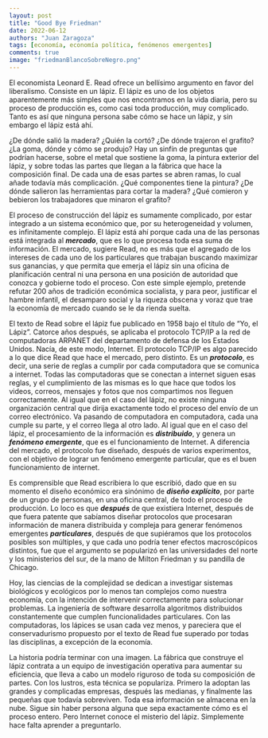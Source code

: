 ```yaml
---
layout: post
title: "Good Bye Friedman"
date: 2022-06-12
authors: "Juan Zaragoza"
tags: [economía, economía política, fenómenos emergentes]
comments: true
image: "friedmanBlancoSobreNegro.png"
---
```


El economista Leonard E. Read ofrece un bellísimo argumento en favor del liberalismo. Consiste en un lápiz. El lápiz es uno de los objetos aparentemente más simples que nos encontramos en la vida diaria, pero su proceso de producción es, como casi toda producción, muy complicado. Tanto es así que ninguna persona sabe cómo se hace un lápiz, y sin embargo el lápiz está ahí. 

¿De dónde salió la madera? ¿Quién la cortó? ¿De dónde trajeron el grafito? ¿La goma, dónde y cómo se produjo? Hay un sinfín de preguntas que podrían hacerse, sobre el metal que sostiene la goma, la pintura exterior del lápiz, y sobre todas las partes que llegan a la fábrica que hace la composición final. De cada una de esas partes se abren ramas, lo cual añade todavía más complicación. ¿Qué componentes tiene la pintura? ¿De dónde salieron las herramientas para cortar la madera? ¿Qué comieron y bebieron los trabajadores que minaron el grafito? 

El proceso de construcción del lápiz es sumamente complicado, por estar integrado a un sistema económico que, por su heterogeneidad y volumen, es infinitamente complejo. El lápiz está ahí porque cada una de las personas está integrada al ***mercado***, que es lo que procesa toda esa suma de información. El mercado, sugiere Read, no es más que el agregado de los intereses de cada uno de los particulares que trabajan buscando maximizar sus ganancias, y que permita que emerja el lápiz sin una oficina de planificación central ni una persona en una posición de autoridad que conozca y gobierne todo el proceso. Con este simple ejemplo, pretende refutar 200 años de tradición económica socialista, y para peor, justificar el hambre infantil, el desamparo social y la riqueza obscena y voraz que trae la economía de mercado cuando se le da rienda suelta.

El texto de Read sobre el lápiz fue publicado en 1958 bajo el título de “Yo, el Lápiz”. Catorce años después, se aplicaba el protocolo TCP/IP a la red de computadoras ARPANET del departamento de defensa de los Estados Unidos. Nacía, de este modo, Internet. El protocolo TCP/IP es algo parecido a lo que dice Read que hace el mercado, pero distinto. Es un ***protocolo***, es decir, una serie de reglas a cumplir por cada computadora que se comunica a internet. Todas las computadoras que se conectan a internet siguen esas reglas, y el cumplimiento de las mismas es lo que hace que todos los videos, correos, mensajes y fotos que nos compartimos nos lleguen correctamente. Al igual que en el caso del lápiz, no existe ninguna organización central que dirija exactamente todo el proceso del envío de un correo electrónico. Va pasando de computadora en computadora, cada una cumple su parte, y el correo llega al otro lado. Al igual que en el caso del lápiz, el procesamiento de la información es ***distribuido***, y genera un ***fenómeno emergente***, que es el funcionamiento de Internet. A diferencia del mercado, el protocolo fue diseñado, después de varios experimentos, con el objetivo de lograr un fenómeno emergente particular, que es el buen funcionamiento de internet. 

Es comprensible que Read escribiera lo que escribió, dado que en su momento el diseño económico era sinónimo de ***diseño explícito***, por parte de un grupo de personas, en una oficina central, de todo el proceso de producción. Lo loco es que ***después*** de que existiera Internet, después de que fuera patente que sabíamos diseñar protocolos que procesaran información de manera distribuida y compleja para generar fenómenos emergentes ***particulares***, después de que supiéramos que los protocolos posibles son múltiples, y que cada uno podría tener efectos macroscópicos distintos, fue que el argumento se popularizó en las universidades del norte y los ministerios del sur, de la mano de Milton Friedman y su pandilla de Chicago. 

Hoy, las ciencias de la complejidad se dedican a investigar sistemas biológicos y ecológicos por lo menos tan complejos como nuestra economía, con la intención de intervenir correctamente para solucionar problemas. La ingeniería de software desarrolla algoritmos distribuidos constantemente que cumplen funcionalidades particulares. Con las computadoras, los lápices se usan cada vez menos, y pareciera que el conservadurismo propuesto por el texto de Read fue superado por todas las disciplinas, a excepción de la economía.

La historia podría terminar con una imagen. La fábrica que construye el lápiz contrata a un equipo de investigación operativa para aumentar su eficiencia, que lleva a cabo un modelo riguroso de toda su composición de partes. Con los lustros, esta técnica se populariza. Primero la adoptan las grandes y complicadas empresas, después las medianas, y finalmente las pequeñas que todavía sobreviven. Toda esa información se almacena en la nube. Sigue sin haber persona alguna que sepa exactamente cómo es el proceso entero. Pero Internet conoce el misterio del lápiz. Simplemente hace falta aprender a preguntarlo.

